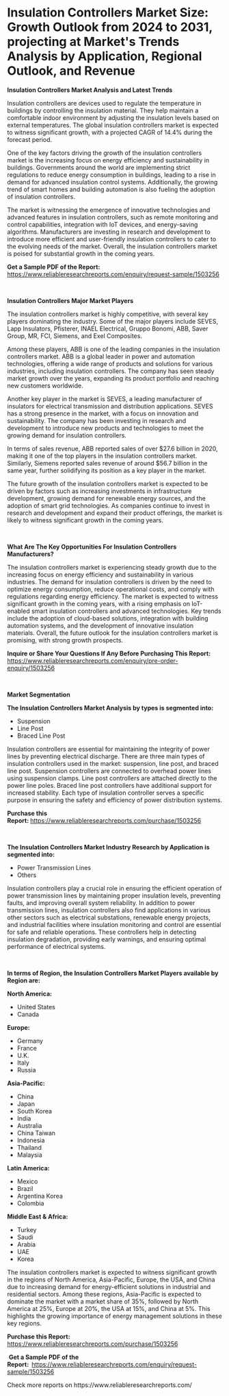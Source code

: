 <p><h1>Insulation Controllers Market Size: Growth Outlook from 2024 to 2031, projecting at Market's Trends Analysis by Application, Regional Outlook, and Revenue</h1></p><p><strong>Insulation Controllers Market Analysis and Latest Trends</strong></p>
<p><p>Insulation controllers are devices used to regulate the temperature in buildings by controlling the insulation material. They help maintain a comfortable indoor environment by adjusting the insulation levels based on external temperatures. The global insulation controllers market is expected to witness significant growth, with a projected CAGR of 14.4% during the forecast period.</p><p>One of the key factors driving the growth of the insulation controllers market is the increasing focus on energy efficiency and sustainability in buildings. Governments around the world are implementing strict regulations to reduce energy consumption in buildings, leading to a rise in demand for advanced insulation control systems. Additionally, the growing trend of smart homes and building automation is also fueling the adoption of insulation controllers.</p><p>The market is witnessing the emergence of innovative technologies and advanced features in insulation controllers, such as remote monitoring and control capabilities, integration with IoT devices, and energy-saving algorithms. Manufacturers are investing in research and development to introduce more efficient and user-friendly insulation controllers to cater to the evolving needs of the market. Overall, the insulation controllers market is poised for substantial growth in the coming years.</p></p>
<p><strong>Get a Sample PDF of the Report:&nbsp;</strong> <a href="https://www.reliableresearchreports.com/enquiry/request-sample/1503256">https://www.reliableresearchreports.com/enquiry/request-sample/1503256</a></p>
<p>&nbsp;</p>
<p><strong>Insulation Controllers Major Market Players</strong></p>
<p><p>The insulation controllers market is highly competitive, with several key players dominating the industry. Some of the major players include SEVES, Lapp Insulators, Pfisterer, INAEL Electrical, Gruppo Bonomi, ABB, Saver Group, MR, FCI, Siemens, and Exel Composites.</p><p>Among these players, ABB is one of the leading companies in the insulation controllers market. ABB is a global leader in power and automation technologies, offering a wide range of products and solutions for various industries, including insulation controllers. The company has seen steady market growth over the years, expanding its product portfolio and reaching new customers worldwide.</p><p>Another key player in the market is SEVES, a leading manufacturer of insulators for electrical transmission and distribution applications. SEVES has a strong presence in the market, with a focus on innovation and sustainability. The company has been investing in research and development to introduce new products and technologies to meet the growing demand for insulation controllers.</p><p>In terms of sales revenue, ABB reported sales of over $27.6 billion in 2020, making it one of the top players in the insulation controllers market. Similarly, Siemens reported sales revenue of around $56.7 billion in the same year, further solidifying its position as a key player in the market.</p><p>The future growth of the insulation controllers market is expected to be driven by factors such as increasing investments in infrastructure development, growing demand for renewable energy sources, and the adoption of smart grid technologies. As companies continue to invest in research and development and expand their product offerings, the market is likely to witness significant growth in the coming years.</p></p>
<p>&nbsp;</p>
<p><strong>What Are The Key Opportunities For Insulation Controllers Manufacturers?</strong></p>
<p><p>The insulation controllers market is experiencing steady growth due to the increasing focus on energy efficiency and sustainability in various industries. The demand for insulation controllers is driven by the need to optimize energy consumption, reduce operational costs, and comply with regulations regarding energy efficiency. The market is expected to witness significant growth in the coming years, with a rising emphasis on IoT-enabled smart insulation controllers and advanced technologies. Key trends include the adoption of cloud-based solutions, integration with building automation systems, and the development of innovative insulation materials. Overall, the future outlook for the insulation controllers market is promising, with strong growth prospects.</p></p>
<p><strong>Inquire or Share Your Questions If Any Before Purchasing This Report:</strong> <a href="https://www.reliableresearchreports.com/enquiry/pre-order-enquiry/1503256">https://www.reliableresearchreports.com/enquiry/pre-order-enquiry/1503256</a></p>
<p>&nbsp;</p>
<p><strong>Market Segmentation</strong></p>
<p><strong>The Insulation Controllers Market Analysis by types is segmented into:</strong></p>
<p><ul><li>Suspension</li><li>Line Post</li><li>Braced Line Post</li></ul></p>
<p><p>Insulation controllers are essential for maintaining the integrity of power lines by preventing electrical discharge. There are three main types of insulation controllers used in the market: suspension, line post, and braced line post. Suspension controllers are connected to overhead power lines using suspension clamps. Line post controllers are attached directly to the power line poles. Braced line post controllers have additional support for increased stability. Each type of insulation controller serves a specific purpose in ensuring the safety and efficiency of power distribution systems.</p></p>
<p><strong>Purchase this Report:&nbsp;</strong><a href="https://www.reliableresearchreports.com/purchase/1503256">https://www.reliableresearchreports.com/purchase/1503256</a></p>
<p>&nbsp;</p>
<p><strong>The Insulation Controllers Market Industry Research by Application is segmented into:</strong></p>
<p><ul><li>Power Transmission Lines</li><li>Others</li></ul></p>
<p><p>Insulation controllers play a crucial role in ensuring the efficient operation of power transmission lines by maintaining proper insulation levels, preventing faults, and improving overall system reliability. In addition to power transmission lines, insulation controllers also find applications in various other sectors such as electrical substations, renewable energy projects, and industrial facilities where insulation monitoring and control are essential for safe and reliable operations. These controllers help in detecting insulation degradation, providing early warnings, and ensuring optimal performance of electrical systems.</p></p>
<p>&nbsp;</p>
<p><strong>In terms of Region, the Insulation Controllers Market Players available by Region are:</strong></p>
<p>
    <p> <strong> North America: </strong>
        <ul>
            <li>United States</li>
            <li>Canada</li>
        </ul>
        </p> 
    <p> <strong> Europe: </strong>
        <ul>
            <li>Germany</li>
            <li>France</li>
            <li>U.K.</li>
            <li>Italy</li>
            <li>Russia</li>
        </ul>
        </p> 
    <p> <strong> Asia-Pacific: </strong>
        <ul>
            <li>China</li>
            <li>Japan</li>
            <li>South Korea</li>
            <li>India</li>
            <li>Australia</li>
            <li>China Taiwan</li>
            <li>Indonesia</li>
            <li>Thailand</li>
            <li>Malaysia</li>
        </ul>
        </p> 
    <p> <strong> Latin America: </strong>
        <ul>
            <li>Mexico</li>
            <li>Brazil</li>
            <li>Argentina Korea</li>
            <li>Colombia</li>
        </ul>
        </p> 
    <p> <strong> Middle East & Africa: </strong>
        <ul>
            <li>Turkey</li>
            <li>Saudi</li>
            <li>Arabia</li>
            <li>UAE</li>
            <li>Korea</li>
        </ul>
    </p>
    </p>
<p><p>The insulation controllers market is expected to witness significant growth in the regions of North America, Asia-Pacific, Europe, the USA, and China due to increasing demand for energy-efficient solutions in industrial and residential sectors. Among these regions, Asia-Pacific is expected to dominate the market with a market share of 35%, followed by North America at 25%, Europe at 20%, the USA at 15%, and China at 5%. This highlights the growing importance of energy management solutions in these key regions.</p></p>
<p><strong>Purchase this Report: </strong><a href="https://www.reliableresearchreports.com/purchase/1503256">https://www.reliableresearchreports.com/purchase/1503256</a></p>
<p>&nbsp;<strong>Get a Sample PDF of the Report:&nbsp;&nbsp;</strong><a href="https://www.reliableresearchreports.com/enquiry/request-sample/1503256">https://www.reliableresearchreports.com/enquiry/request-sample/1503256</a></p>
<p><strong></strong></p>
<p>Check more reports on https://www.reliableresearchreports.com/</p>